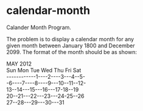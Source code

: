 # calendar-month
Calander Month Program.

The problem is to display a calendar month for any  
given month between January 1800 and December  
2099. The format of the month should be as shown:  

MAY 2012  
Sun Mon Tue Wed Thu Fri Sat  
------------1----2----3---4--5-  
-6----7----8----9---10--11--12-  
13--14---15---16---17-18--19  
20--21---22---23---24-25--26  
27--28---29---30---31  

